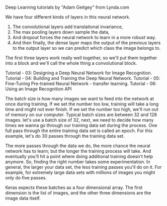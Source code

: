 Deep Learning tutorials by "Adam Geitgey" from Lynda.com


We have four different kinds of layers in this neural network. 
1. The convolutional layers add translational invariance, 
2. The max pooling layers down sample the data, 
3. And dropout forces the neural network to learn in a more robust way.
4. And then finally, the dense layer maps the output of the previous layers to the output layer so we can predict which class the image belongs to.

The first three layers work really well together, so we'll put them together into a block and we'll call the whole thing a convolutional block.


Tutorial - 03: Designing a Deep Neural Network for Image Recognition.
Tutorial - 04: Building and Training the Deep Neural Network.
Tutorial - 05: Fine-Tuning Pre-trained Neural Network - transfer learning.
Tutorial - 06: Using an Image Recognition API



The batch size is how many images we want to feed into the network at once during training. If we set the number too low, training will take a long time and might not ever finish. If we set the number too high, we'll run out of memory on our computer.
Typical batch sizes are between 32 and 128 images. let's use a batch size of 32, next, we need to decide how many times we wanna go through our training data set during the process. One full pass through the entire training data set is called an epoch. For this example, let's do 30 passes through the training data set.

The more passes through the data we do, the more chance the neural network has to learn; but the longer the training process will take. And eventually you'll hit a point where doing additional training doesn't help anymore. So, finding the right number takes some experimentation. In general, the larger your data set, the less training passes you'll do on it. For example, for extremely large data sets with millions of images you might only do five passes.

Keras expects these batches as a four dimensional array.
The first dimension is the list of images, and the other three dimensions are the image data itself. 
